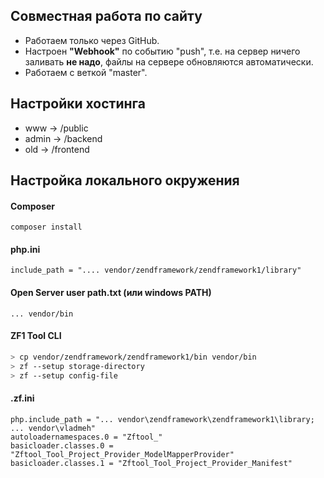 ## Совместная работа по сайту

- Работаем только через GitHub.
- Настроен **"Webhook"** по событию "push", т.е. на сервер ничего заливать **не надо**, файлы на сервере обновляются автоматически. 
- Работаем с веткой "master".

## Настройки хостинга

- www -> /public
- admin -> /backend
- old -> /frontend

## Настройка локального окружения

#### Composer
```
composer install
```

#### php.ini
```
include_path = ".... vendor/zendframework/zendframework1/library"
```

#### Open Server user path.txt (или windows PATH)
```
... vendor/bin
```

#### ZF1 Tool CLI
```bash
> cp vendor/zendframework/zendframework1/bin vendor/bin
> zf --setup storage-directory
> zf --setup config-file
```

#### .zf.ini
```
php.include_path = "... vendor\zendframework\zendframework1\library; ... vendor\vladmeh"
autoloadernamespaces.0 = "Zftool_"
basicloader.classes.0 = "Zftool_Tool_Project_Provider_ModelMapperProvider"
basicloader.classes.1 = "Zftool_Tool_Project_Provider_Manifest"
```